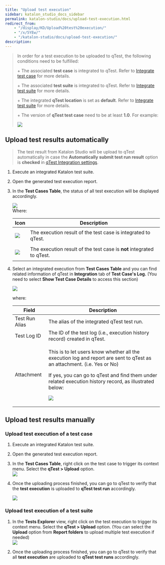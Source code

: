 ```yaml
---
title: "Upload test execution" 
sidebar: katalon_studio_docs_sidebar
permalink: katalon-studio/docs/upload-test-execution.html 
redirect_from:
    - "/display/KD/Upload%20test%20execution/"
    - "/x/5YEw/"
    - "/katalon-studio/docs/upload-test-execution/"
description: 
---
```

> In order for a test execution to be uploaded to qTest, the following conditions need to be fulfilled:
> 
> \+ The associated **test case** is integrated to qTest. Refer to [Integrate test case](/display/KD/Integrate+test+case) for more details.
> 
> \+ The associated **test suite** is integrated to qTest. Refer to [Integrate test suite](/display/KD/Integrate+test+suite) for more details.
> 
> \+ The integrated **qTest location** is set as **default**. Refer to [Integrate test suite](/display/KD/Integrate+test+suite) for more details.
> 
> \+ The version of **qTest test case** need to be at least **1.0**. For example:
> 
> ![](../../images/katalon-studio/docs/upload-test-execution/image2017-8-7-163A153A25.png)

Upload test results automatically
---------------------------------

> The test result from Katalon Studio will be upload to qTest automatically in case the **Automatically submit test run result** option is **checked** in [qTest Integration settings](/display/KD/qTest+Integration).

1.  Execute an integrated Katalon test suite.
2.  Open the generated test execution report.
3.  In the **Test Cases Table**, the status of all test execution will be displayed accordingly.
    
      
    ![](../../images/katalon-studio/docs/upload-test-execution/image2017-8-7-153A423A26.png)  
    Where:
    
    <table><thead><tr><th>Icon</th><th>Description</th></tr></thead><tbody><tr><td><p><img src="../../images/katalon-studio/docs/upload-test-execution/image2017-2-28-163A323A19.png"></p></td><td>The execution result of the test case is integrated to qTest.</td></tr><tr><td><p><img src="../../images/katalon-studio/docs/upload-test-execution/image2017-2-28-163A293A39.png"></p></td><td>The execution result of the test case is <strong>not</strong> integrated to qTest.</td></tr></tbody></table>
    
4.  Select an integrated execution from **Test Cases Table** and you can find related information of qTest in **Integration** tab of **Test Case's Log.** (You need to select **Show Test Case Details** to access this section)
    
    ![](../../images/katalon-studio/docs/upload-test-execution/image2017-8-7-153A453A53.png)  
    
      
    where:
    
    <table><thead><tr><th>Field</th><th>Description</th></tr></thead><tbody><tr><td>Test Run Alias</td><td>The alias of the integrated qTest test run.</td></tr><tr><td>Test Log ID</td><td>The ID of the test log (i.e., execution history record) created in qTest.</td></tr><tr><td>Attachment</td><td><p>This is to let users know whether all the execution log and report are sent to qTest as an attachment. (i.e. Yes or No)</p><p>If yes, you can go to qTest and find them under related execution history record, as illustrated below:</p><p><img src="../../images/katalon-studio/docs/upload-test-execution/image2017-8-7-153A503A43.png"></p></td></tr></tbody></table>
    

Upload test results manually
----------------------------

### Upload test execution of a test case

1.  Execute an integrated Katalon test suite.
2.  Open the generated test execution report.
3.  In the **Test Cases Table**, right click on the test case to trigger its context menu. Select the **qTest > Upload** option.  
    ![](../../images/katalon-studio/docs/upload-test-execution/image2017-8-7-163A33A27.png)  
      
    
4.  Once the uploading process finished, you can go to qTest to verify that the **test execution** is uploaded to **qTest test run** accordingly.  
      
    ![](../../images/katalon-studio/docs/upload-test-execution/image2017-8-7-163A103A23.png)

### Upload test execution of a test suite

1.  In the **Tests Explorer** view, right click on the test execution to trigger its context menu. Select the **qTest > Upload** option. (You can select the **Upload** option from **Report folders** to upload multiple test execution if needed)  
    ![](../../images/katalon-studio/docs/upload-test-execution/image2017-8-7-163A113A37.png)  
      
    
2.  Once the uploading process finished, you can go to qTest to verify that all **test execution** are uploaded to **qTest test runs** accordingly.